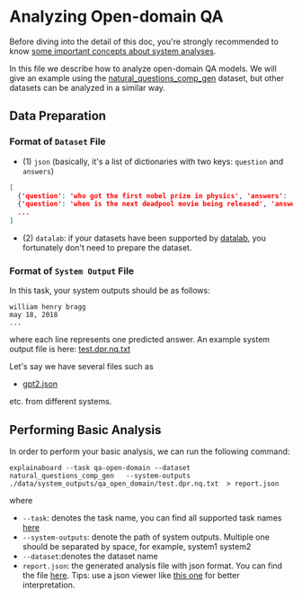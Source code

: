 # Analyzing Open-domain QA

Before diving into the detail of this doc, you're strongly recommended to know [some
important concepts about system analyses](concepts_about_system_analysis.md).

In this file we describe how to analyze open-domain QA models.
We will give an example using the  [natural_questions_comp_gen](https://github.com/ExpressAI/DataLab/blob/main/datasets/natural_questions_comp_gen/natural_questions_comp_gen.py) dataset, but other datasets
can be analyzed in a similar way.

## Data Preparation

 

### Format of `Dataset` File

* (1) `json` (basically, it's a list of dictionaries with two keys: `question` and `answers`)
```json
[
  {'question': 'who got the first nobel prize in physics', 'answers': ['Wilhelm Conrad Röntgen']},
  {'question': 'when is the next deadpool movie being released', 'answers': ['May 18 , 2018']},
  ...
]
```

* (2) `datalab`: if your datasets have been supported by [datalab](https://github.com/ExpressAI/DataLab/tree/main/datasets),
    you fortunately don't need to prepare the dataset. 

### Format of `System Output` File

In this task, your system outputs should be as follows:

```text
william henry bragg
may 18, 2018
...
```
where each line represents one predicted answer.
An example system output file is here: [test.dpr.nq.txt](https://github.com/neulab/ExplainaBoard/blob/add_customized_features_from_config/data/system_outputs/qa_open_domain/test.dpr.nq.txt)

 

Let's say we have several files such as 
* [gpt2.json](https://github.com/neulab/ExplainaBoard/blob/main/data/system_outputs/fig_qa/gpt2.json) 


etc. from different systems.


## Performing Basic Analysis

In order to perform your basic analysis, we can run the following command:

```shell
explainaboard --task qa-open-domain --dataset natural_questions_comp_gen   --system-outputs ./data/system_outputs/qa_open_domain/test.dpr.nq.txt  > report.json
```
where
* `--task`: denotes the task name, you can find all supported task names [here](https://github.com/neulab/ExplainaBoard/blob/main/docs/supported_tasks.md)
* `--system-outputs`: denote the path of system outputs. Multiple one should be 
  separated by space, for example, system1 system2
* `--dataset`:denotes the dataset name
* `report.json`: the generated analysis file with json format. You can find the file [here](https://github.com/ExpressAI/ExplainaBoard/blob/main/data/reports/report.json). Tips: use a json viewer
                  like [this one](http://jsonviewer.stack.hu/) for better interpretation.


